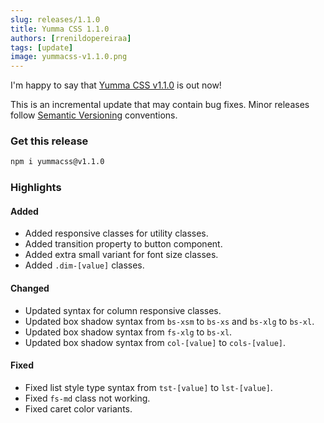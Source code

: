 ```yaml
---
slug: releases/1.1.0
title: Yumma CSS 1.1.0
authors: [rrenildopereiraa]
tags: [update]
image: yummacss-v1.1.0.png
---
```


I'm happy to say that [Yumma CSS v1.1.0](https://github.com/yumma-lib/yumma-css/releases/tag/v1.1.0) is out now!

This is an incremental update that may contain bug fixes. Minor releases follow [Semantic Versioning](https://docs.npmjs.com/about-semantic-versioning) conventions.

<!-- truncate -->

### Get this release

```bash
npm i yummacss@v1.1.0
```

### Highlights

#### Added
- Added responsive classes for utility classes.
- Added transition property to button component.
- Added extra small variant for font size classes.
- Added `.dim-[value]` classes.

#### Changed
- Updated syntax for column responsive classes.
- Updated box shadow syntax from `bs-xsm` to `bs-xs` and `bs-xlg` to `bs-xl`.
- Updated box shadow syntax from `fs-xlg` to `bs-xl`.
- Updated box shadow syntax from `col-[value]` to `cols-[value]`.

#### Fixed
- Fixed list style type syntax from `tst-[value]` to `lst-[value]`.
- Fixed `fs-md` class not working.
- Fixed caret color variants.